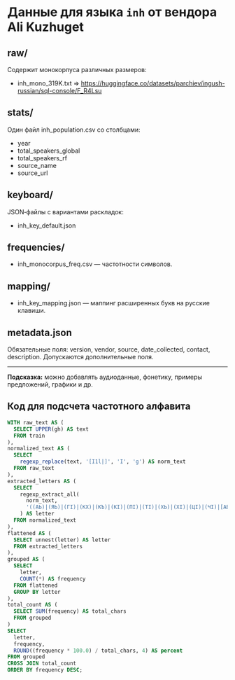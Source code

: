 # Данные для языка `inh` от вендора Ali Kuzhuget

## raw/
Содержит монокорпуса различных размеров:
- inh_mono_319K.txt => https://huggingface.co/datasets/parchiev/ingush-russian/sql-console/F_R4Lsu


## stats/
Один файл inh_population.csv со столбцами:
- year
- total_speakers_global
- total_speakers_rf
- source_name
- source_url

## keyboard/
JSON‑файлы с вариантами раскладок:
- inh_key_default.json

## frequencies/
- inh_monocorpus_freq.csv — частотности символов.

## mapping/
- inh_key_mapping.json — маппинг расширенных букв на русские клавиши.

## metadata.json
Обязательные поля: version, vendor, source, date_collected, contact, description.
Допускаются дополнительные поля.

---  
**Подсказка:** можно добавлять аудиоданные, фонетику, примеры предложений, графики и др.


## Код для подсчета частотного алфавита

```sql
WITH raw_text AS (
  SELECT UPPER(gh) AS text
  FROM train
),
normalized_text AS (
  SELECT
    regexp_replace(text, '[I1l|]', 'Ӏ', 'g') AS norm_text
  FROM raw_text
),
extracted_letters AS (
  SELECT
    regexp_extract_all(
      norm_text,
      '((АЬ)|(ЯЬ)|(ГӀ)|(КХ)|(КЪ)|(КӀ)|(ПӀ)|(ТӀ)|(ХЬ)|(ХӀ)|(ЦӀ)|(ЧӀ)|[АБВГДЕЁЖЗИЙКЛМНОПРСТУФХШЩЪЫЬЭЮЯӀ])'
    ) AS letter
  FROM normalized_text
),
flattened AS (
  SELECT unnest(letter) AS letter
  FROM extracted_letters
),
grouped AS (
  SELECT
    letter,
    COUNT(*) AS frequency
  FROM flattened
  GROUP BY letter
),
total_count AS (
  SELECT SUM(frequency) AS total_chars
  FROM grouped
)
SELECT
  letter,
  frequency,
  ROUND((frequency * 100.0) / total_chars, 4) AS percent
FROM grouped
CROSS JOIN total_count
ORDER BY frequency DESC;
```
